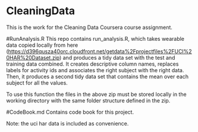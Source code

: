 # CleaningData
This is the work for the Cleaning Data Coursera course assignment.

#RunAnalysis.R
This repo contains run_analysis.R, which takes wearable data copied locally from here (https://d396qusza40orc.cloudfront.net/getdata%2Fprojectfiles%2FUCI%20HAR%20Dataset.zip) and produces a tidy data set with the test and training data combined. It creates descriptive column names, replaces labels for activity ids and associates the right subject with the right data. Then, it produces a second tidy data set that contains the mean over each subject for all the values.

To use this function the files in the above zip must be stored locally in the working directory with the same folder structure defined in the zip.

#CodeBook.md
Contains code book for this project.

Note: the uci har data is included as  convenience.
